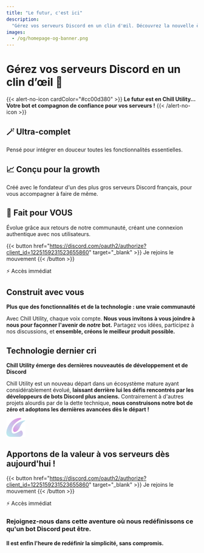 ```yaml
---
title: "Le futur, c'est ici"
description:
  "Gérez vos serveurs Discord en un clin d'œil. Découvrez la nouvelle ère de la gestion de communauté avec Chill Utility ! 🚀"
images:
  - /og/homepage-og-banner.png
---
```


# Gérez vos serveurs Discord en un clin d’œil 🚀

<div class="homepage-head-box text-lg backdrop-blur justify-center">

  {{< alert-no-icon cardColor="#cc00d380" >}}
  **Le futur est en Chill Utility…**  
  **Votre bot et compagnon de confiance pour vos serveurs !**
  {{< /alert-no-icon >}}

</div>

<div class="homepage-head-section-boxes-wrapper w-full grid gap-4 md:grid-cols-3">
  <article
    class="min-w-full min-h-full border-neutral-200 dark:border-neutral-700 border-2 rounded overflow-hidden shadow-lg relative backdrop-blur px-6 py-4 text-left">
    <h2
      class="homepage-head-section-box-title font-bold text-xl text-neutral-800 decoration-primary-500 dark:text-neutral">
      🪄 Ultra-complet
    </h2>
    <p class="homepage-head-section-box-desc py-1 prose dark:prose-invert">
      Pensé pour intégrer en douceur toutes les fonctionnalités essentielles.
    </p>
  </article>
  <article
    class="min-w-full min-h-full border-neutral-200 dark:border-neutral-700 border-2 rounded overflow-hidden shadow-lg relative backdrop-blur px-6 py-4 text-left">
    <h2
      class="homepage-head-section-box-title font-bold text-xl text-neutral-800 decoration-primary-500 dark:text-neutral">
      📈 Conçu pour la growth
    </h2>
    <p class="homepage-head-section-box-desc py-1 prose dark:prose-invert">
      Créé avec le fondateur d'un des plus gros serveurs Discord français, pour vous accompagner à faire de même.
    </p>
  </article>
  <article
    class="min-w-full min-h-full border-neutral-200 dark:border-neutral-700 border-2 rounded overflow-hidden shadow-lg relative backdrop-blur px-6 py-4 text-left">
    <h2
      class="homepage-head-section-box-title font-bold text-xl text-neutral-800 decoration-primary-500 dark:text-neutral">
      🫵 Fait pour VOUS
    </h2>
    <p class="homepage-head-section-box-desc py-1 prose dark:prose-invert">
      Évolue grâce aux retours de notre communauté, créant une connexion authentique avec nos utilisateurs.
    </p>
  </article>
</div>

{{< button href="https://discord.com/oauth2/authorize?client_id=1225159231523655860" target="_blank" >}}
  Je rejoins le mouvement
{{< /button >}}
<p class="mt-2 text-sm">⚡ Accès immédiat</p>

<section id="big-ideas" class="homepage-big-ideas-section">
  <article class="text-center px-6 py-4 md:flex flex-wrap items-center min-w-full min-h-full border-neutral-200 dark:border-neutral-700 border-2 rounded overflow-hidden shadow-lg relative backdrop-blur big-idea-wrapper">
    <aside class="creative">
      <div class="creative-icon-wrapper">
        <i class="creative-icon fa-solid fa-comment-dots"></i>
      </div>
      <h2 class="m-0">Construit avec vous</h2>
    </aside>
    <div class="homepage-big-ideas-left-text-align flex-1 flex flex-col">
      <p class="big-idea-title"><strong>Plus que des fonctionnalités et de la technologie : une vraie communauté</strong></p>
      <p class="big-idea-desc">Avec Chill Utility, chaque voix compte. <strong>Nous vous invitons à vous joindre à nous pour façonner l'avenir de <i>notre</i> bot.</strong> Partagez vos idées, participez à nos discussions, et <strong>ensemble, créons le meilleur produit possible.</strong></p>
    </div>
  </article>

  <article class="big-idea-wrapper text-center px-6 py-4 md:flex flex-wrap items-center flip-flop-big-idea-article min-w-full min-h-full border-neutral-200 dark:border-neutral-700 border-2 rounded overflow-hidden shadow-lg relative backdrop-blur">
    <aside class="creative">
      <div class="creative-icon-wrapper">
        <i class="creative-icon fa-solid fa-microchip"></i>
      </div>
      <h2 class="m-0">Technologie dernier cri</h2>
    </aside>
    <div class="flex-1 homepage-big-ideas-left-text-align">
      <p class="big-idea-title"><strong>Chill Utility émerge des dernières nouveautés de développement et de Discord</strong></p>
      <p class="big-idea-desc">Chill Utility est un nouveau départ dans un écosystème mature ayant considérablement évolué, <strong>laissant derrière lui les défis rencontrés par les développeurs de bots Discord plus anciens.</strong> Contrairement à d'autres projets alourdis par de la dette technique, <strong>nous construisons notre bot de zéro et adoptons les dernières avancées dès le départ !</strong></p>
    </div>
  </article>
</section>

<section id="join-us" class="homepage-join-us-section">
  <img src="/img/logo.webp" width="50px" height="50px" class="my-0 mb-2 nozoom m-auto" alt="" aria-hidden="true" />
  <h2 class="mt-0">Apportons de la valeur à vos serveurs dès aujourd'hui !</h2>

  {{< button href="https://discord.com/oauth2/authorize?client_id=1225159231523655860" target="_blank" >}}
    Je rejoins le mouvement
  {{< /button >}}
  <p class="mt-2 mb-0 text-sm">⚡ Accès immédiat</p>

  <h3 class="homepage-last-cta-h3">Rejoignez-nous dans cette aventure où nous redéfinissons ce qu'un bot Discord peut être.</h3>
  <h4 class="mt-10px mb-0">Il est enfin l'heure de redéfinir la simplicité, sans compromis.</h4>
</section>

<script src="https://kit.fontawesome.com/575c2fb10a.js" crossorigin="anonymous"></script>
